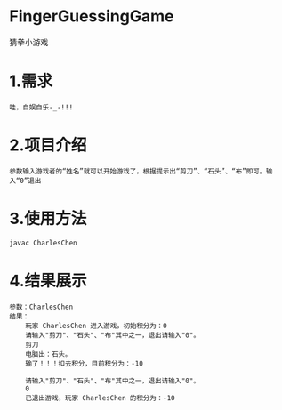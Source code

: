 # FingerGuessingGame
猜拳小游戏

# 1.需求
    哇，自娱自乐-_-!!!
# 2.项目介绍
    参数输入游戏者的“姓名”就可以开始游戏了，根据提示出“剪刀”、“石头”、“布”即可。输入“0”退出
# 3.使用方法
    javac CharlesChen
# 4.结果展示
    参数：CharlesChen
    结果：
        玩家 CharlesChen 进入游戏，初始积分为：0
        请输入"剪刀"、"石头"、"布"其中之一，退出请输入"0"。
        剪刀
        电脑出：石头。
        输了！！！扣去积分，目前积分为：-10
        
        请输入"剪刀"、"石头"、"布"其中之一，退出请输入"0"。
        0
        已退出游戏，玩家 CharlesChen 的积分为：-10